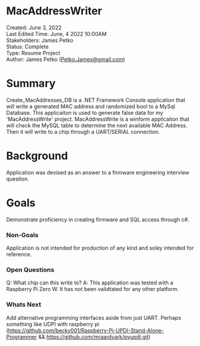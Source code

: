 # MacAddressWriter

Created: June 3, 2022\
Last Edited Time: June, 4 2022 10:00AM\
Stakeholders: James Petko\
Status: Complete\
Type: Resume Project\
Author: James Petko (Petko.James@gmail.com)

# Summary
Create_MacAddresses_DB is a .NET Framework Console application that will write a generated MAC address and randomized bool to a MySql Database. This applicaiton is used to generate false data for my 'MacAddressWrite' project. 
MacAddressWrite is a winform applicaiton that will check the MySQL table to determine the next available MAC Address. Then it will write to a chip through a UART/SERIAL connection.

# Background

Application was devised as an answer to a firmware engineering interview question. 

# Goals

Demonstrate proficiency in creating firmware and SQL access through c#.

### Non-Goals

Application is not intended for production of any kind and soley intended for reference.

### Open Questions

Q: What chip can this write to?
A: This application was tested with a Raspberry Pi Zero W. It has not been validtated for any other platform.

### Whats Next
Add alternative programming interfaces aside from just UART. Perhaps something like UDPI with raspberry pi (https://github.com/becky001/Raspberry-Pi-UPDI-Stand-Alone-Programmer && https://github.com/mraardvark/pyupdi.git)


